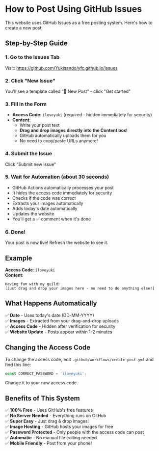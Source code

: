 # How to Post Using GitHub Issues

This website uses GitHub Issues as a free posting system. Here's how to create a new post:

## Step-by-Step Guide

### 1. Go to the Issues Tab
Visit: https://github.com/Yukisando/yfc.github.io/issues

### 2. Click "New Issue"
You'll see a template called "📝 New Post" - click "Get started"

### 3. Fill in the Form
- **Access Code**: `iloveyuki` (required - hidden immediately for security)
- **Content**: 
  - Write your post text
  - **Drag and drop images directly into the Content box!**
  - GitHub automatically uploads them for you
  - No need to copy/paste URLs anymore!

### 4. Submit the Issue
Click "Submit new issue"

### 5. Wait for Automation (about 30 seconds)
- GitHub Actions automatically processes your post
- It hides the access code immediately for security
- Checks if the code was correct
- Extracts your images automatically
- Adds today's date automatically
- Updates the website
- You'll get a ✅ comment when it's done

### 6. Done!
Your post is now live! Refresh the website to see it.

## Example

**Access Code**: `iloveyuki`  
**Content**: 
```
Having fun with my guild!
[Just drag and drop your images here - no need to do anything else!]
```

## What Happens Automatically

✅ **Date** - Uses today's date (DD-MM-YYYY)  
✅ **Images** - Extracted from your drag-and-drop uploads  
✅ **Access Code** - Hidden after verification for security  
✅ **Website Update** - Posts appear within 1-2 minutes

## Changing the Access Code

To change the access code, edit `.github/workflows/create-post.yml` and find this line:
```javascript
const CORRECT_PASSWORD = 'iloveyuki';
```
Change it to your new access code.

## Benefits of This System

✅ **100% Free** - Uses GitHub's free features  
✅ **No Server Needed** - Everything runs on GitHub  
✅ **Super Easy** - Just drag & drop images!  
✅ **Image Hosting** - GitHub hosts your images for free  
✅ **Password Protected** - Only people with the access code can post  
✅ **Automatic** - No manual file editing needed  
✅ **Mobile Friendly** - Post from your phone!
